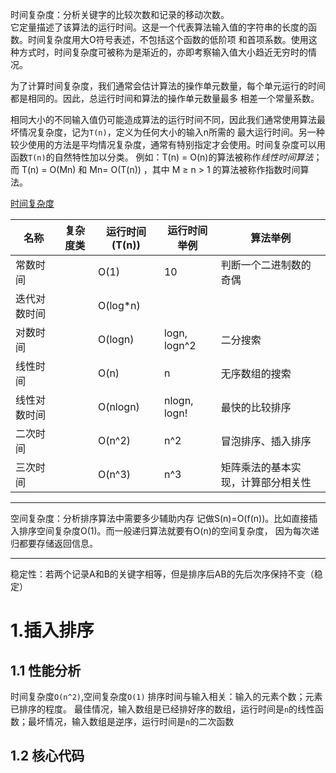 时间复杂度：分析关键字的比较次数和记录的移动次数。  
它定量描述了该算法的运行时间。这是一个代表算法输入值的字符串的长度的函数。时间复杂度用大O符号表述，不包括这个函数的低阶项
和首项系数。使用这种方式时，时间复杂度可被称为是渐近的，亦即考察输入值大小趋近无穷时的情况。  

为了计算时间复杂度，我们通常会估计算法的操作单元数量，每个单元运行的时间都是相同的。因此，总运行时间和算法的操作单元数量最多
相差一个常量系数。

相同大小的不同输入值仍可能造成算法的运行时间不同，因此我们通常使用算法最坏情况复杂度，记为`T(n)`，定义为任何大小的输入n所需的
最大运行时间。另一种较少使用的方法是平均情况复杂度，通常有特别指定才会使用。时间复杂度可以用函数`T(n)`的自然特性加以分类。
例如：T(n) = O(n)的算法被称作*线性时间算法*；而 T(n) = O(Mn) 和 Mn= O(T(n)) ，其中 M ≥ n > 1 的算法被称作指数时间算法。

[时间复杂度](https://zh.wikipedia.org/wiki/时间复杂度)

|名称|复杂度类|运行时间(T(n))|运行时间举例|算法举例|
| ---- | ---- | ---- | ---- | ---- |
|常数时间|      |O(1)|10|判断一个二进制数的奇偶|
|迭代对数时间|      |O(log*n)|    |      |
|对数时间|      |O(logn)|logn, logn^2|二分搜索|
|线性时间|      |O(n)|n|无序数组的搜索|
|线性对数时间|      |O(nlogn)|nlogn, logn!|最快的比较排序|
|二次时间|  |O(n^2)|n^2|冒泡排序、插入排序|
|三次时间|  |O(n^3)|n^3|矩阵乘法的基本实现，计算部分相关性|
-------
空间复杂度：分析排序算法中需要多少辅助内存
记做S(n)=O(f(n))。比如直接插入排序空间复杂度O(1)。而一般递归算法就要有O(n)的空间复杂度，
因为每次递归都要存储返回信息。

-----------
稳定性：若两个记录A和B的关键字相等，但是排序后AB的先后次序保持不变（稳定）

# 1.插入排序
## 1.1 性能分析
时间复杂度`O(n^2)`,空间复杂度`O(1)`
排序时间与输入相关：输入的元素个数；元素已排序的程度。
最佳情况，输入数组是已经排好序的数组，运行时间是`n`的线性函数；最坏情况，输入数组是逆序，运行时间是`n`的二次函数

## 1.2 核心代码
